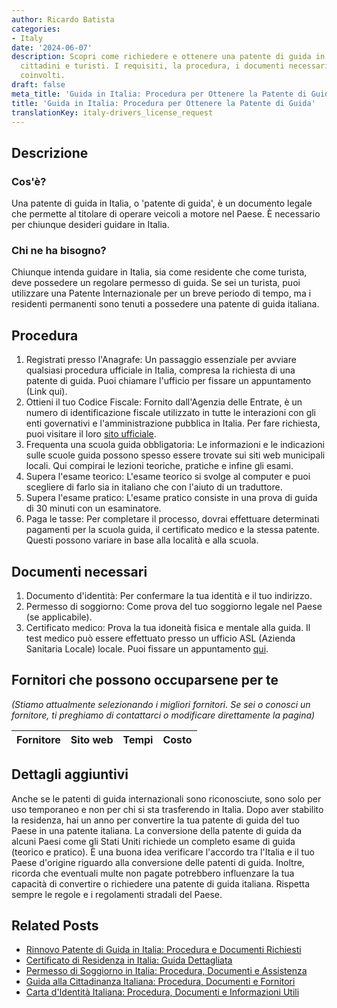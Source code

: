 ```yaml
---
author: Ricardo Batista
categories:
- Italy
date: '2024-06-07'
description: Scopri come richiedere e ottenere una patente di guida in Italia per
  cittadini e turisti. I requisiti, la procedura, i documenti necessari e i costi
  coinvolti.
draft: false
meta_title: 'Guida in Italia: Procedura per Ottenere la Patente di Guida'
title: 'Guida in Italia: Procedura per Ottenere la Patente di Guida'
translationKey: italy-drivers_license_request
---
```



## Descrizione
### Cos'è?
Una patente di guida in Italia, o 'patente di guida', è un documento legale che permette al titolare di operare veicoli a motore nel Paese. È necessario per chiunque desideri guidare in Italia.
### Chi ne ha bisogno?
Chiunque intenda guidare in Italia, sia come residente che come turista, deve possedere un regolare permesso di guida. Se sei un turista, puoi utilizzare una Patente Internazionale per un breve periodo di tempo, ma i residenti permanenti sono tenuti a possedere una patente di guida italiana.

## Procedura
1. Registrati presso l'Anagrafe: Un passaggio essenziale per avviare qualsiasi procedura ufficiale in Italia, compresa la richiesta di una patente di guida. Puoi chiamare l'ufficio per fissare un appuntamento (Link qui).
2. Ottieni il tuo Codice Fiscale: Fornito dall'Agenzia delle Entrate, è un numero di identificazione fiscale utilizzato in tutte le interazioni con gli enti governativi e l'amministrazione pubblica in Italia. Per fare richiesta, puoi visitare il loro [sito ufficiale](https://www.agenziaentrate.gov.it/portale/).
3. Frequenta una scuola guida obbligatoria: Le informazioni e le indicazioni sulle scuole guida possono spesso essere trovate sui siti web municipali locali. Qui compirai le lezioni teoriche, pratiche e infine gli esami.
4. Supera l'esame teorico: L'esame teorico si svolge al computer e puoi scegliere di farlo sia in italiano che con l'aiuto di un traduttore.
5. Supera l'esame pratico: L'esame pratico consiste in una prova di guida di 30 minuti con un esaminatore.
6. Paga le tasse: Per completare il processo, dovrai effettuare determinati pagamenti per la scuola guida, il certificato medico e la stessa patente. Questi possono variare in base alla località e alla scuola.

## Documenti necessari
1. Documento d'identità: Per confermare la tua identità e il tuo indirizzo.
2. Permesso di soggiorno: Come prova del tuo soggiorno legale nel Paese (se applicabile).
3. Certificato medico: Prova la tua idoneità fisica e mentale alla guida. Il test medico può essere effettuato presso un ufficio ASL (Azienda Sanitaria Locale) locale. Puoi fissare un appuntamento [qui](http://www.salute.gov.it/portale/temi/p2_6.jsp?lingua=italiano&id=3663&area=Assistenza%20sanitaria&menu=vuoto).

## Fornitori che possono occuparsene per te

_(Stiamo attualmente selezionando i migliori fornitori. Se sei o conosci un fornitore, ti preghiamo di contattarci o modificare direttamente la pagina)_

| Fornitore       |     Sito web    |     Tempi        |       Costo      |
| --------------- | --------------- |  :-------------: | :-------------: |

## Dettagli aggiuntivi
Anche se le patenti di guida internazionali sono riconosciute, sono solo per uso temporaneo e non per chi si sta trasferendo in Italia. Dopo aver stabilito la residenza, hai un anno per convertire la tua patente di guida del tuo Paese in una patente italiana. La conversione della patente di guida da alcuni Paesi come gli Stati Uniti richiede un completo esame di guida (teorico e pratico). È una buona idea verificare l'accordo tra l'Italia e il tuo Paese d'origine riguardo alla conversione delle patenti di guida. Inoltre, ricorda che eventuali multe non pagate potrebbero influenzare la tua capacità di convertire o richiedere una patente di guida italiana. Rispetta sempre le regole e i regolamenti stradali del Paese.


## Related Posts

- [Rinnovo Patente di Guida in Italia: Procedura e Documenti Richiesti](https://tramitit.com/it/guides/italy/rinnovo_patente_di_guida/)
- [Certificato di Residenza in Italia: Guida Dettagliata](https://tramitit.com/it/guides/italy/richiesta_certificato_di_residenza/)
- [Permesso di Soggiorno in Italia: Procedura, Documenti e Assistenza](https://tramitit.com/it/guides/italy/domanda_di_permesso_di_soggiorno/)
- [Guida alla Cittadinanza Italiana: Procedura, Documenti e Fornitori](https://tramitit.com/it/guides/italy/richiesta_di_cittadinanza_italiana/)
- [Carta d'Identità Italiana: Procedura, Documenti e Informazioni Utili](https://tramitit.com/it/guides/italy/richiesta_di_carta_didentita/)